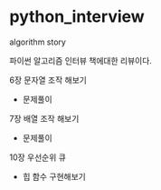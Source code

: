 # python_interview
algorithm story

파이썬 알고리즘 인터뷰 책에대한 리뷰이다.

6장 문자열 조작 해보기     
  - 문제풀이

7장 배열 조작 해보기    
  - 문제풀이

10장 우선순위 큐 
  - 힙 함수 구현해보기      
